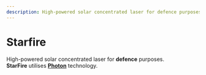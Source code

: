 ```yaml
---
description: High-powered solar concentrated laser for defence purposes.
---
```


# Starfire

High-powered solar concentrated laser for **defence** purposes.  
**StarFire** utilises [**Photon**](../photonics/photon/) technology.

